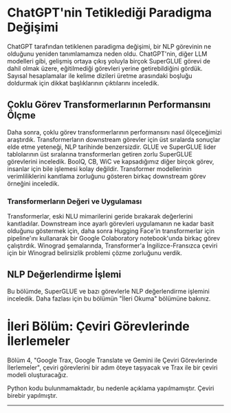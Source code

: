 # ChatGPT'nin Tetiklediği Paradigma Değişimi

ChatGPT tarafından tetiklenen paradigma değişimi, bir NLP görevinin ne olduğunu yeniden tanımlamamıza neden oldu. ChatGPT'nin, diğer LLM modelleri gibi, gelişmiş ortaya çıkış yoluyla birçok SuperGLUE görevi de dahil olmak üzere, eğitilmediği görevleri yerine getirebildiğini gördük. Sayısal hesaplamalar ile kelime dizileri üretme arasındaki boşluğu doldurmak için dikkat başlıklarının çıktılarını inceledik.

## Çoklu Görev Transformerlarının Performansını Ölçme

Daha sonra, çoklu görev transformerlarının performansını nasıl ölçeceğimizi araştırdık. Transformerların downstream görevler için üst sıralarda sonuçlar elde etme yeteneği, NLP tarihinde benzersizdir. GLUE ve SuperGLUE lider tablolarının üst sıralarına transformerları getiren zorlu SuperGLUE görevlerini inceledik. BoolQ, CB, WiC ve kapsadığımız diğer birçok görev, insanlar için bile işlemesi kolay değildir. Transformer modellerinin verimliliklerini kanıtlama zorluğunu gösteren birkaç downstream görev örneğini inceledik.

### Transformerların Değeri ve Uygulaması

Transformerlar, eski NLU mimarilerini geride bırakarak değerlerini kanıtladılar. Downstream ince ayarlı görevleri uygulamanın ne kadar basit olduğunu göstermek için, daha sonra Hugging Face'in transformerlar için pipeline'ını kullanarak bir Google Colaboratory notebook'unda birkaç görev çalıştırdık. Winograd şemalarında, Transformer'a İngilizce-Fransızca çeviri için bir Winograd belirsizlik problemi çözme zorluğunu verdik.

## NLP Değerlendirme İşlemi

Bu bölümde, SuperGLUE ve bazı görevlerle NLP değerlendirme işlemini inceledik. Daha fazlası için bu bölümün "İleri Okuma" bölümüne bakınız.

# İleri Bölüm: Çeviri Görevlerinde İlerlemeler

Bölüm 4, "Google Trax, Google Translate ve Gemini ile Çeviri Görevlerinde İlerlemeler", çeviri görevlerini bir adım öteye taşıyacak ve Trax ile bir çeviri modeli oluşturacağız.

Python kodu bulunmamaktadır, bu nedenle açıklama yapılmamıştır. Çeviri birebir yapılmıştır.

---

